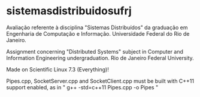 # sistemasdistribuidosufrj

Avaliação referente à disciplina "Sistemas Distribuídos" da graduação em Engenharia de Computação e Informação. Universidade Federal do Rio de Janeiro.

Assignment concerning "Distributed Systems" subject in Computer and Information Engineering undergraduation. Rio de Janeiro Federal University.

Made on Scientific Linux 7.3 (Everything)!

Pipes.cpp, SocketServer.cpp and SocketClient.cpp must be built with C++11 support enabled, as in " g++ -std=c++11 Pipes.cpp -o Pipes "

